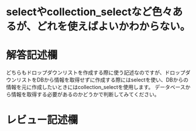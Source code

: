 # selectやcollection_selectなど色々あるが、どれを使えばよいかわからない。
# 解答記述欄
どちらもドロップダウンリストを作成する際に使う記述なのですが、ドロップダウンリストをDBから情報を取得せずに作成する際にはselectを使い、DBからの情報を元に作成したいときにはcollection_selectを使用します。
データベースから情報を取得する必要があるのかどうかで判断してみてください。


# レビュー記述欄

